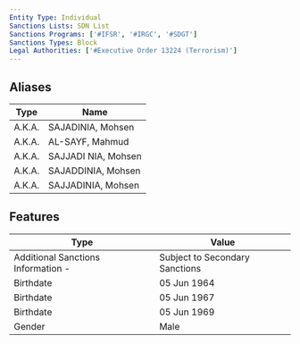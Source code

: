 ```yaml
---
Entity Type: Individual
Sanctions Lists: SDN List
Sanctions Programs: ['#IFSR', '#IRGC', '#SDGT']
Sanctions Types: Block
Legal Authorities: ['#Executive Order 13224 (Terrorism)']
---
```


## Aliases
| Type  | Name      | 
|-------|-----------|
| A.K.A. | SAJADINIA, Mohsen |
| A.K.A. | AL-SAYF, Mahmud |
| A.K.A. | SAJJADI NIA, Mohsen |
| A.K.A. | SAJADDINIA, Mohsen |
| A.K.A. | SAJJADINIA, Mohsen |

## Features
| Type  | Value      |
|-------|------------|
| Additional Sanctions Information - | Subject to Secondary Sanctions |
| Birthdate | 05 Jun 1964 |
| Birthdate | 05 Jun 1967 |
| Birthdate | 05 Jun 1969 |
| Gender | Male |
